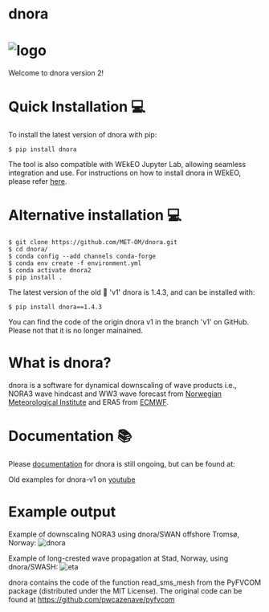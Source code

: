 # dnora
# ![logo](https://user-images.githubusercontent.com/67804784/145466261-f50dbc27-f242-4db0-8d99-e23d0bd0dbbc.png)


Welcome to dnora version 2!


# Quick Installation 💻

To install the latest version of dnora with pip:

```shell
$ pip install dnora 
```
The tool is also compatible with WEkEO Jupyter Lab, allowing seamless integration and use. For instructions on how to install dnora in WEkEO, please refer [here](https://docs.google.com/document/d/15MKSDBaykpkUQyKRKcCPbVlzFDf7lOIMmdjbtRQhMBc/edit?usp=drive_link).

# Alternative installation 💻

```shell
$ git clone https://github.com/MET-OM/dnora.git
$ cd dnora/
$ conda config --add channels conda-forge
$ conda env create -f environment.yml
$ conda activate dnora2
$ pip install .
```
 
The latest version of the old 👴 'v1' dnora is 1.4.3, and can be installed with:

```shell
$ pip install dnora==1.4.3 
```

You can find the code of the origin dnora v1 in the branch 'v1' on GitHub. Please not that it is no longer mainained.


# What is dnora? 

dnora is a software for dynamical downscaling of wave products i.e., NORA3 wave hindcast and WW3 wave forecast from [Norwegian Meteorological Institute](https://www.met.no/) and ERA5 from [ECMWF](https://www.ecmwf.int/).

# Documentation 📚

Please  [documentation](https://dnora.readthedocs.io/en/latest/) for dnora is still ongoing, but can be found at:

Old examples for dnora-v1 on [youtube](https://youtu.be/pTmjBnsXNz8) 

# Example output

Example of downscaling NORA3 using dnora/SWAN offshore Tromsø, Norway:
![dnora](https://user-images.githubusercontent.com/67804784/147151236-b9ef920c-34a2-4da0-9877-6241723eff80.gif)

Example of long-crested wave propagation at Stad, Norway, using dnora/SWASH: 
![eta](https://user-images.githubusercontent.com/67804784/160290851-ca743601-2ac7-48b5-be52-da3ec8c31e13.gif)


dnora contains the code of the function read_sms_mesh from the PyFVCOM package (distributed under the MIT License). The original code can be found at https://github.com/pwcazenave/pyfvcom

